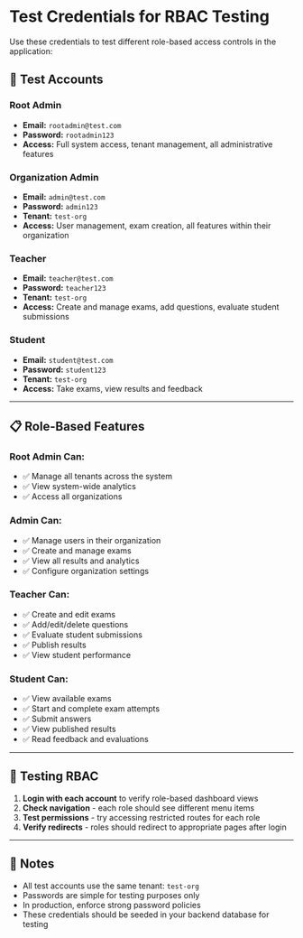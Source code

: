 # Test Credentials for RBAC Testing

Use these credentials to test different role-based access controls in the application:

## 🔐 Test Accounts

### Root Admin
- **Email:** `rootadmin@test.com`
- **Password:** `rootadmin123`
- **Access:** Full system access, tenant management, all administrative features

### Organization Admin
- **Email:** `admin@test.com`
- **Password:** `admin123`
- **Tenant:** `test-org`
- **Access:** User management, exam creation, all features within their organization

### Teacher
- **Email:** `teacher@test.com`
- **Password:** `teacher123`
- **Tenant:** `test-org`
- **Access:** Create and manage exams, add questions, evaluate student submissions

### Student
- **Email:** `student@test.com`
- **Password:** `student123`
- **Tenant:** `test-org`
- **Access:** Take exams, view results and feedback

---

## 📋 Role-Based Features

### Root Admin Can:
- ✅ Manage all tenants across the system
- ✅ View system-wide analytics
- ✅ Access all organizations

### Admin Can:
- ✅ Manage users in their organization
- ✅ Create and manage exams
- ✅ View all results and analytics
- ✅ Configure organization settings

### Teacher Can:
- ✅ Create and edit exams
- ✅ Add/edit/delete questions
- ✅ Evaluate student submissions
- ✅ Publish results
- ✅ View student performance

### Student Can:
- ✅ View available exams
- ✅ Start and complete exam attempts
- ✅ Submit answers
- ✅ View published results
- ✅ Read feedback and evaluations

---

## 🧪 Testing RBAC

1. **Login with each account** to verify role-based dashboard views
2. **Check navigation** - each role should see different menu items
3. **Test permissions** - try accessing restricted routes for each role
4. **Verify redirects** - roles should redirect to appropriate pages after login

---

## 📝 Notes

- All test accounts use the same tenant: `test-org`
- Passwords are simple for testing purposes only
- In production, enforce strong password policies
- These credentials should be seeded in your backend database for testing
